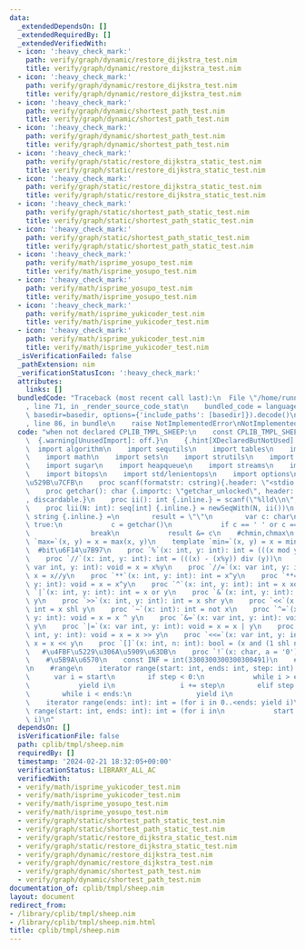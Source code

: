 ```yaml
---
data:
  _extendedDependsOn: []
  _extendedRequiredBy: []
  _extendedVerifiedWith:
  - icon: ':heavy_check_mark:'
    path: verify/graph/dynamic/restore_dijkstra_test.nim
    title: verify/graph/dynamic/restore_dijkstra_test.nim
  - icon: ':heavy_check_mark:'
    path: verify/graph/dynamic/restore_dijkstra_test.nim
    title: verify/graph/dynamic/restore_dijkstra_test.nim
  - icon: ':heavy_check_mark:'
    path: verify/graph/dynamic/shortest_path_test.nim
    title: verify/graph/dynamic/shortest_path_test.nim
  - icon: ':heavy_check_mark:'
    path: verify/graph/dynamic/shortest_path_test.nim
    title: verify/graph/dynamic/shortest_path_test.nim
  - icon: ':heavy_check_mark:'
    path: verify/graph/static/restore_dijkstra_static_test.nim
    title: verify/graph/static/restore_dijkstra_static_test.nim
  - icon: ':heavy_check_mark:'
    path: verify/graph/static/restore_dijkstra_static_test.nim
    title: verify/graph/static/restore_dijkstra_static_test.nim
  - icon: ':heavy_check_mark:'
    path: verify/graph/static/shortest_path_static_test.nim
    title: verify/graph/static/shortest_path_static_test.nim
  - icon: ':heavy_check_mark:'
    path: verify/graph/static/shortest_path_static_test.nim
    title: verify/graph/static/shortest_path_static_test.nim
  - icon: ':heavy_check_mark:'
    path: verify/math/isprime_yosupo_test.nim
    title: verify/math/isprime_yosupo_test.nim
  - icon: ':heavy_check_mark:'
    path: verify/math/isprime_yosupo_test.nim
    title: verify/math/isprime_yosupo_test.nim
  - icon: ':heavy_check_mark:'
    path: verify/math/isprime_yukicoder_test.nim
    title: verify/math/isprime_yukicoder_test.nim
  - icon: ':heavy_check_mark:'
    path: verify/math/isprime_yukicoder_test.nim
    title: verify/math/isprime_yukicoder_test.nim
  _isVerificationFailed: false
  _pathExtension: nim
  _verificationStatusIcon: ':heavy_check_mark:'
  attributes:
    links: []
  bundledCode: "Traceback (most recent call last):\n  File \"/home/runner/.local/lib/python3.10/site-packages/onlinejudge_verify/documentation/build.py\"\
    , line 71, in _render_source_code_stat\n    bundled_code = language.bundle(stat.path,\
    \ basedir=basedir, options={'include_paths': [basedir]}).decode()\n  File \"/home/runner/.local/lib/python3.10/site-packages/onlinejudge_verify/languages/nim.py\"\
    , line 86, in bundle\n    raise NotImplementedError\nNotImplementedError\n"
  code: "when not declared CPLIB_TMPL_SHEEP:\n    const CPLIB_TMPL_SHEEP* = 1\n  \
    \  {.warning[UnusedImport]: off.}\n    {.hint[XDeclaredButNotUsed]: off.}\n  \
    \  import algorithm\n    import sequtils\n    import tables\n    import macros\n\
    \    import math\n    import sets\n    import strutils\n    import strformat\n\
    \    import sugar\n    import heapqueue\n    import streams\n    import deques\n\
    \    import bitops\n    import std/lenientops\n    import options\n    #\u5165\
    \u529B\u7CFB\n    proc scanf(formatstr: cstring){.header: \"<stdio.h>\", varargs.}\n\
    \    proc getchar(): char {.importc: \"getchar_unlocked\", header: \"<stdio.h>\"\
    , discardable.}\n    proc ii(): int {.inline.} = scanf(\"%lld\\n\", addr result)\n\
    \    proc lii(N: int): seq[int] {.inline.} = newSeqWith(N, ii())\n    proc si():\
    \ string {.inline.} =\n        result = \"\"\n        var c: char\n        while\
    \ true:\n            c = getchar()\n            if c == ' ' or c == '\\n':\n \
    \               break\n            result &= c\n    #chmin,chmax\n    template\
    \ `max=`(x, y) = x = max(x, y)\n    template `min=`(x, y) = x = min(x, y)\n  \
    \  #bit\u6F14\u7B97\n    proc `%`(x: int, y: int): int = (((x mod y)+y) mod y)\n\
    \    proc `//`(x: int, y: int): int = (((x) - (x%y)) div (y))\n    proc `%=`(x:\
    \ var int, y: int): void = x = x%y\n    proc `//=`(x: var int, y: int): void =\
    \ x = x//y\n    proc `**`(x: int, y: int): int = x^y\n    proc `**=`(x: var int,\
    \ y: int): void = x = x^y\n    proc `^`(x: int, y: int): int = x xor y\n    proc\
    \ `|`(x: int, y: int): int = x or y\n    proc `&`(x: int, y: int): int = x and\
    \ y\n    proc `>>`(x: int, y: int): int = x shr y\n    proc `<<`(x: int, y: int):\
    \ int = x shl y\n    proc `~`(x: int): int = not x\n    proc `^=`(x: var int,\
    \ y: int): void = x = x ^ y\n    proc `&=`(x: var int, y: int): void = x = x &\
    \ y\n    proc `|=`(x: var int, y: int): void = x = x | y\n    proc `>>=`(x: var\
    \ int, y: int): void = x = x >> y\n    proc `<<=`(x: var int, y: int): void =\
    \ x = x << y\n    proc `[]`(x: int, n: int): bool = (x and (1 shl n)) != 0\n \
    \   #\u4FBF\u5229\u306A\u5909\u63DB\n    proc `!`(x: char, a = '0'): int = int(x)-int(a)\n\
    \    #\u5B9A\u6570\n    const INF = int(3300300300300300491)\n    #converter\n\
    \n    #range\n    iterator range(start: int, ends: int, step: int): int =\n  \
    \      var i = start\n        if step < 0:\n            while i > ends:\n    \
    \            yield i\n                i += step\n        elif step > 0:\n    \
    \        while i < ends:\n                yield i\n                i += step\n\
    \    iterator range(ends: int): int = (for i in 0..<ends: yield i)\n    iterator\
    \ range(start: int, ends: int): int = (for i in\n            start..<ends: yield\
    \ i)\n"
  dependsOn: []
  isVerificationFile: false
  path: cplib/tmpl/sheep.nim
  requiredBy: []
  timestamp: '2024-02-21 18:32:05+00:00'
  verificationStatus: LIBRARY_ALL_AC
  verifiedWith:
  - verify/math/isprime_yukicoder_test.nim
  - verify/math/isprime_yukicoder_test.nim
  - verify/math/isprime_yosupo_test.nim
  - verify/math/isprime_yosupo_test.nim
  - verify/graph/static/shortest_path_static_test.nim
  - verify/graph/static/shortest_path_static_test.nim
  - verify/graph/static/restore_dijkstra_static_test.nim
  - verify/graph/static/restore_dijkstra_static_test.nim
  - verify/graph/dynamic/restore_dijkstra_test.nim
  - verify/graph/dynamic/restore_dijkstra_test.nim
  - verify/graph/dynamic/shortest_path_test.nim
  - verify/graph/dynamic/shortest_path_test.nim
documentation_of: cplib/tmpl/sheep.nim
layout: document
redirect_from:
- /library/cplib/tmpl/sheep.nim
- /library/cplib/tmpl/sheep.nim.html
title: cplib/tmpl/sheep.nim
---
```

